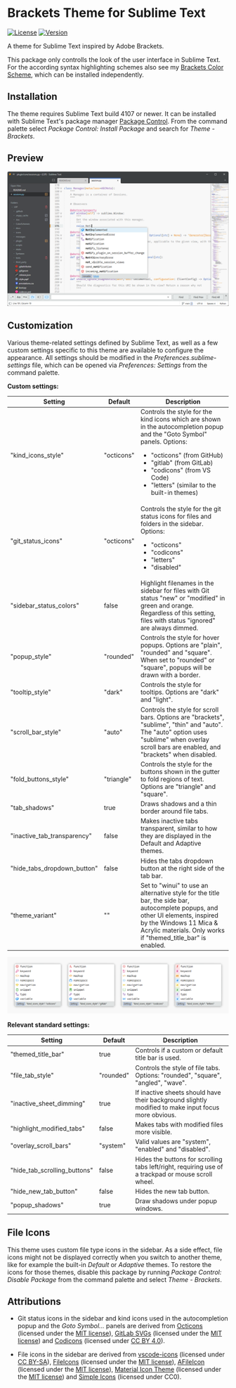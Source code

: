 # Brackets Theme for Sublime Text

[![License](https://img.shields.io/github/license/jwortmann/brackets-theme)](https://github.com/jwortmann/brackets-theme/blob/master/LICENSE)
[![Version](https://img.shields.io/github/v/release/jwortmann/brackets-theme?label=version)](https://github.com/jwortmann/brackets-theme/releases)

A theme for Sublime Text inspired by Adobe Brackets.

This package only controlls the look of the user interface in Sublime Text.
For the according syntax highlighting schemes also see my [Brackets Color Scheme](https://github.com/jwortmann/brackets-color-scheme), which can be installed independently.

## Installation

The theme requires Sublime Text build 4107 or newer.
It can be installed with Sublime Text's package manager [Package Control](https://packagecontrol.io/installation).
From the command palette select *Package Control: Install Package* and search for *Theme - Brackets*.

## Preview

<picture>
    <source media="(prefers-color-scheme: dark)" srcset="https://raw.githubusercontent.com/jwortmann/brackets-theme/master/img/preview_dark.png">
    <source media="(prefers-color-scheme: light)" srcset="https://raw.githubusercontent.com/jwortmann/brackets-theme/master/img/preview_light.png">
    <img alt="Preview image of the theme" src="https://raw.githubusercontent.com/jwortmann/brackets-theme/master/img/preview_light.png">
</picture>

## Customization

Various theme-related settings defined by Sublime Text, as well as a few custom settings specific to this theme are available to configure the appearance.
All settings should be modified in the *Preferences.sublime-settings* file, which can be opened via *Preferences: Settings* from the command palette.

__Custom settings:__

| Setting | Default | Description |
| ------- | ------- | ----------- |
| "kind_icons_style" | "octicons" | Controls the style for the kind icons which are shown in the autocompletion popup and the "Goto Symbol" panels. Options:<ul><li>"octicons" (from GitHub)</li><li>"gitlab" (from GitLab)</li><li>"codicons" (from VS Code)</li><li>"letters" (similar to the built-in themes)</li></ul> |
| "git_status_icons" | "octicons" | Controls the style for the git status icons for files and folders in the sidebar. Options:<ul><li>"octicons"</li><li>"codicons"</li><li>"letters"</li><li>"disabled"</li> |
| "sidebar_status_colors" | false | Highlight filenames in the sidebar for files with Git status "new" or "modified" in green and orange. Regardless of this setting, files with status "ignored" are always dimmed. |
| "popup_style" | "rounded" | Controls the style for hover popups. Options are "plain", "rounded" and "square". When set to "rounded" or "square", popups will be drawn with a border. |
| "tooltip_style" | "dark" | Controls the style for tooltips. Options are "dark" and "light". |
| "scroll_bar_style" | "auto" | Controls the style for scroll bars. Options are "brackets", "sublime", "thin" and "auto". The "auto" option uses "sublime" when overlay scroll bars are enabled, and "brackets" when disabled. |
| "fold_buttons_style" | "triangle" | Controls the style for the buttons shown in the gutter to fold regions of text. Options are "triangle" and "square". |
| "tab_shadows" | true | Draws shadows and a thin border around file tabs. |
| "inactive_tab_transparency" | false | Makes inactive tabs transparent, similar to how they are displayed in the Default and Adaptive themes. |
| "hide_tabs_dropdown_button" | false | Hides the tabs dropdown button at the right side of the tab bar. |
| "theme_variant" | "" | Set to "winui" to use an alternative style for the title bar, the side bar, autocomplete popups, and other UI elements, inspired by the Windows 11 Mica & Acrylic materials. Only works if "themed_title_bar" is enabled. |

<picture>
    <source media="(prefers-color-scheme: dark)" srcset="https://raw.githubusercontent.com/jwortmann/brackets-theme/master/img/kind_icons_dark.png">
    <source media="(prefers-color-scheme: light)" srcset="https://raw.githubusercontent.com/jwortmann/brackets-theme/master/img/kind_icons_light.png">
    <img alt="Preview image of the different kind icons styles" src="https://raw.githubusercontent.com/jwortmann/brackets-theme/master/img/kind_icons_light.png">
</picture>

__Relevant standard settings:__

| Setting | Default | Description |
| ------- | ------- | ----------- |
| "themed_title_bar" | true | Controls if a custom or default title bar is used. |
| "file_tab_style" | "rounded" | Controls the style of file tabs. Options: "rounded", "square", "angled", "wave". |
| "inactive_sheet_dimming" | true | If inactive sheets should have their background slightly modified to make input focus more obvious. |
| "highlight_modified_tabs" | false | Makes tabs with modified files more visible. |
| "overlay_scroll_bars" | "system" | Valid values are "system", "enabled" and "disabled". |
| "hide_tab_scrolling_buttons" | false | Hides the buttons for scrolling tabs left/right, requiring use of a trackpad or mouse scroll wheel. |
| "hide_new_tab_button" | false | Hides the new tab button. |
| "popup_shadows" | true | Draw shadows under popup windows. |

## File Icons

This theme uses custom file type icons in the sidebar.
As a side effect, file icons might not be displayed correctly when you switch to another theme, like for example the built-in *Default* or *Adaptive* themes.
To restore the icons for those themes, disable this package by running *Package Control: Disable Package* from the command palette and select *Theme - Brackets*.

## Attributions

* Git status icons in the sidebar and kind icons used in the autocompletion popup and the *Goto Symbol…* panels are derived from [Octicons](https://github.com/primer/octicons) (licensed under the [MIT license](https://github.com/jwortmann/brackets-theme/blob/master/licenses/Octicons/LICENSE)), [GitLab SVGs](https://gitlab.com/gitlab-org/gitlab-svgs) (licensed under the [MIT license](https://github.com/jwortmann/brackets-theme/blob/master/licenses/GitLabSVGs/LICENSE)) and [Codicons](https://github.com/microsoft/vscode-codicons) (licensed under [CC BY 4.0](https://github.com/jwortmann/brackets-theme/blob/master/licenses/Codicons/LICENSE)).

* File icons in the sidebar are derived from [vscode-icons](https://github.com/vscode-icons/vscode-icons) (licensed under [CC BY-SA](https://creativecommons.org/licenses/by-sa/4.0/)), [FileIcons](https://github.com/braver/FileIcons) (licensed under the [MIT license](https://github.com/jwortmann/brackets-theme/blob/master/licenses/FileIcons/LICENSE)), [AFileIcon](https://github.com/SublimeText/AFileIcon) (licensed under the [MIT license](https://github.com/jwortmann/brackets-theme/blob/master/licenses/AFileIcon/LICENSE.md)), [Material Icon Theme](https://github.com/PKief/vscode-material-icon-theme) (licensed under the [MIT license](https://github.com/jwortmann/brackets-theme/blob/master/licenses/MaterialIconTheme/LICENSE.md)) and [Simple Icons](https://github.com/simple-icons/simple-icons) (licensed under CC0).
